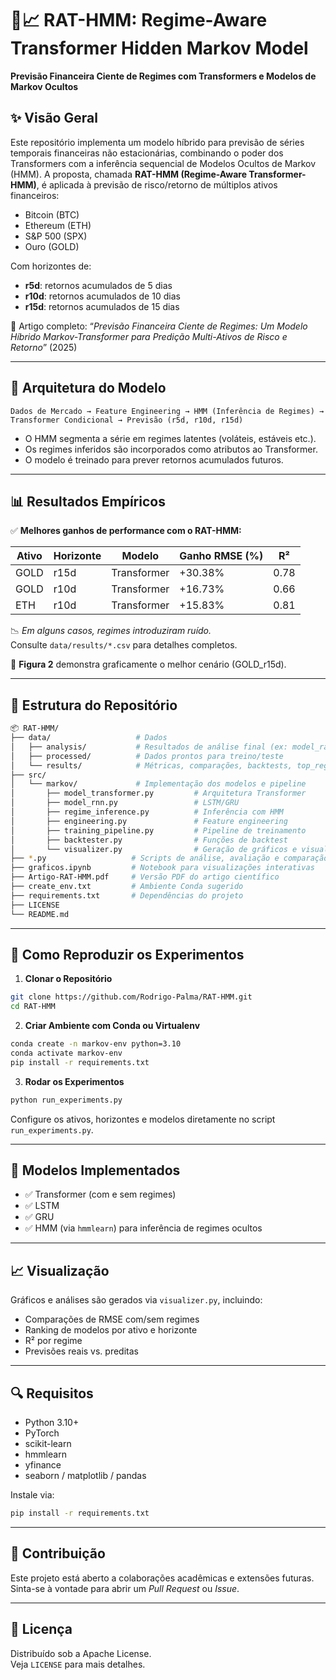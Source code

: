 # 🧠📈 RAT-HMM: Regime-Aware Transformer Hidden Markov Model

**Previsão Financeira Ciente de Regimes com Transformers e Modelos de Markov Ocultos**

## ✨ Visão Geral

Este repositório implementa um modelo híbrido para previsão de séries temporais financeiras não estacionárias, combinando o poder dos Transformers com a inferência sequencial de Modelos Ocultos de Markov (HMM). A proposta, chamada **RAT-HMM (Regime-Aware Transformer-HMM)**, é aplicada à previsão de risco/retorno de múltiplos ativos financeiros:

- Bitcoin (BTC)
- Ethereum (ETH)
- S&P 500 (SPX)
- Ouro (GOLD)

Com horizontes de:
- **r5d**: retornos acumulados de 5 dias  
- **r10d**: retornos acumulados de 10 dias  
- **r15d**: retornos acumulados de 15 dias  

📄 Artigo completo: “*Previsão Financeira Ciente de Regimes: Um Modelo Híbrido Markov-Transformer para Predição Multi-Ativos de Risco e Retorno*” (2025)

---

## 🧩 Arquitetura do Modelo

```
Dados de Mercado → Feature Engineering → HMM (Inferência de Regimes) → Transformer Condicional → Previsão (r5d, r10d, r15d)
```

- O HMM segmenta a série em regimes latentes (voláteis, estáveis etc.).
- Os regimes inferidos são incorporados como atributos ao Transformer.
- O modelo é treinado para prever retornos acumulados futuros.

---

## 📊 Resultados Empíricos

✅ **Melhores ganhos de performance com o RAT-HMM:**

| Ativo | Horizonte | Modelo      | Ganho RMSE (%) | R²    |
|-------|-----------|-------------|----------------|-------|
| GOLD  | r15d      | Transformer | +30.38%        | 0.78  |
| GOLD  | r10d      | Transformer | +16.73%        | 0.66  |
| ETH   | r10d      | Transformer | +15.83%        | 0.81  |

📉 *Em alguns casos, regimes introduziram ruído.*  
Consulte `data/results/*.csv` para detalhes completos.

📌 **Figura 2** demonstra graficamente o melhor cenário (GOLD_r15d).

---

## 📁 Estrutura do Repositório

```bash
📦 RAT-HMM/
├── data/                   # Dados
│   ├── analysis/           # Resultados de análise final (ex: model_ranking.csv)
│   ├── processed/          # Dados prontos para treino/teste
│   └── results/            # Métricas, comparações, backtests, top_regimes.csv etc.
├── src/
│   └── markov/             # Implementação dos modelos e pipeline
│       ├── model_transformer.py         # Arquitetura Transformer
│       ├── model_rnn.py                 # LSTM/GRU
│       ├── regime_inference.py          # Inferência com HMM
│       ├── engineering.py               # Feature engineering
│       ├── training_pipeline.py         # Pipeline de treinamento
│       ├── backtester.py                # Funções de backtest
│       └── visualizer.py                # Geração de gráficos e visualizações
├── *.py                   # Scripts de análise, avaliação e comparação de modelos
├── graficos.ipynb         # Notebook para visualizações interativas
├── Artigo-RAT-HMM.pdf     # Versão PDF do artigo científico
├── create_env.txt         # Ambiente Conda sugerido
├── requirements.txt       # Dependências do projeto
├── LICENSE
└── README.md
```

---

## 🚀 Como Reproduzir os Experimentos

1. **Clonar o Repositório**

```bash
git clone https://github.com/Rodrigo-Palma/RAT-HMM.git
cd RAT-HMM
```

2. **Criar Ambiente com Conda ou Virtualenv**

```bash
conda create -n markov-env python=3.10
conda activate markov-env
pip install -r requirements.txt
```

3. **Rodar os Experimentos**

```bash
python run_experiments.py
```

Configure os ativos, horizontes e modelos diretamente no script `run_experiments.py`.

---

## 🧠 Modelos Implementados

- ✅ Transformer (com e sem regimes)
- ✅ LSTM
- ✅ GRU
- ✅ HMM (via `hmmlearn`) para inferência de regimes ocultos

---

## 📈 Visualização

Gráficos e análises são gerados via `visualizer.py`, incluindo:

- Comparações de RMSE com/sem regimes  
- Ranking de modelos por ativo e horizonte  
- R² por regime  
- Previsões reais vs. preditas  

---

## 🔍 Requisitos

- Python 3.10+
- PyTorch
- scikit-learn
- hmmlearn
- yfinance
- seaborn / matplotlib / pandas

Instale via:

```bash
pip install -r requirements.txt
```

---

## 🤝 Contribuição

Este projeto está aberto a colaborações acadêmicas e extensões futuras.  
Sinta-se à vontade para abrir um *Pull Request* ou *Issue*.

---

## 📜 Licença

Distribuído sob a Apache License.  
Veja `LICENSE` para mais detalhes.